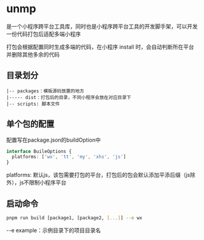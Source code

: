 # unmp
是一个小程序跨平台工具库，同时也是小程序跨平台工具的开发脚手架，可以开发一份代码打包后适配多端小程序

打包会根据配置同时生成多端的代码，在小程序 install 时，会自动判断所在平台并删除其他多余的代码

## 目录划分
```
|-- packages：模板源码放置的地方
|----- dist：打包后的目录，不同小程序会放在对应目录下
|-- scripts: 脚本文件
```

## 单个包的配置
配置写在package.json的buildOption中
``` typescript
interface BuileOptions {
  platforms: ['wx', 'tt', 'my', 'xhs', 'js']
}
```
platforms: 默认js，该包需要打包的平台，打包后的包会默认添加平添后缀（js除外），js不限制小程序平台</br>

## 启动命令
``` bash
pnpm run build [package1, [package2, [...]] --e wx
```
--e example：示例目录下的项目目录名
